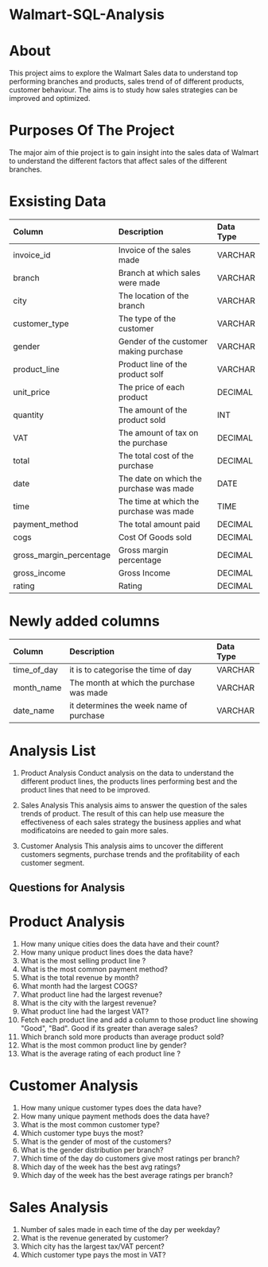 # Walmart-SQL-Analysis

# About
This project aims to explore the Walmart Sales data to understand top performing branches and products, sales trend of of different products, customer behaviour. The aims is to study how sales strategies can be improved and optimized.

# Purposes Of The Project
The major aim of thie project is to gain insight into the sales data of Walmart to understand the different factors that affect sales of the different branches.

# Exsisting Data
| Column                  | Description                             | Data Type      |
| :---------------------- | :-------------------------------------- | :------------- |
| invoice_id              | Invoice of the sales made               | VARCHAR    |
| branch                  | Branch at which sales were made         | VARCHAR     |
| city                    | The location of the branch              | VARCHAR    |
| customer_type           | The type of the customer                | VARCHAR    |
| gender                  | Gender of the customer making purchase  | VARCHAR    |
| product_line            | Product line of the product solf        | VARCHAR   |
| unit_price              | The price of each product               | DECIMAL |
| quantity                | The amount of the product sold          | INT            |
| VAT                     | The amount of tax on the purchase       | DECIMAL    |
| total                   | The total cost of the purchase          | DECIMAL |
| date                    | The date on which the purchase was made | DATE           |
| time                    | The time at which the purchase was made | TIME      |
| payment_method          | The total amount paid                   | DECIMAL |
| cogs                    | Cost Of Goods sold                      | DECIMAL |
| gross_margin_percentage | Gross margin percentage                 | DECIMAL   |
| gross_income            | Gross Income                            | DECIMAL |
| rating                  | Rating                                  | DECIMAL    |

# Newly added columns
| Column                  | Description                             | Data Type      |
| :---------------------- | :-------------------------------------- | :------------- |
| time_of_day             | it is to categorise the time of day     | VARCHAR    |
| month_name              | The month at which the purchase was made| VARCHAR     |
| date_name               | it determines the week name of purchase | VARCHAR    |

# Analysis List

1. Product Analysis
   Conduct analysis on the data to understand the different product lines, the products lines performing best and the product lines that need to be improved.

2. Sales Analysis
   This analysis aims to answer the question of the sales trends of product. The result of this can help use measure the effectiveness of each sales strategy the 
   business applies and what modificatoins are needed to gain more sales.

3. Customer Analysis
   This analysis aims to uncover the different customers segments, purchase trends and the profitability of each customer segment.
   
## Questions for Analysis

# Product Analysis
1. How many unique cities does the data have and their count?
2. How many unique product lines does the data have?
3. What is the most selling product line ?
4. What is the most common payment method?    
5. What is the total revenue by month?  
6. What month had the largest COGS?
7. What product line had the largest revenue?
8. What is the city with the largest revenue?
9. What product line had the largest VAT?
10. Fetch each product line and add a column to those product line showing "Good", "Bad". Good if its greater than average sales?
11. Which branch sold more products than average product sold?
12. What is the most common product line by gender?
13. What is the average rating of each product line ?

# Customer Analysis
1. How many unique customer types does the data have?   
2. How many unique payment methods does the data have?   
3. What is the most common customer type?
4. Which customer type buys the most?    
5. What is the gender of most of the customers?
6. What is the gender distribution per branch?
7. Which time of the day do customers give most ratings per branch?
8. Which day of the week has the best avg ratings?
9. Which day of the week has the best average ratings per branch?

# Sales Analysis
1. Number of sales made in each time of the day per weekday?   
2. What is the revenue generated by customer?
3. Which city has the largest tax/VAT percent?   
4. Which customer type pays the most in VAT?










   
   
   
